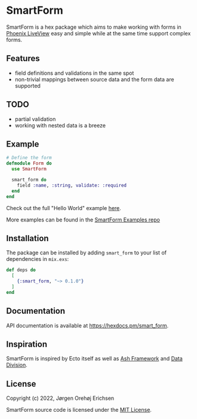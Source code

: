 # SmartForm

SmartForm is a hex package which aims to make working with forms in [Phoenix LiveView](https://github.com/phoenixframework/phoenix_live_view) easy and simple while at the same time support complex forms.

## Features

* field definitions and validations in the same spot
* non-trivial mappings between source data and the form data are supported

## TODO

* partial validation
* working with nested data is a breeze

## Example

```elixir
# Define the form
defmodule Form do
  use SmartForm

  smart_form do
    field :name, :string, validate: :required
  end
end
```

Check out the full "Hello World" example [here](https://github.com/joerichsen/smart_form_examples/blob/main/lib/smart_form_examples_web/live/hello_world.ex).

More examples can be found in the [SmartForm Examples repo](https://github.com/joerichsen/smart_form_examples/)

## Installation

The package can be installed by adding `smart_form` to your list of dependencies in `mix.exs`:

```elixir
def deps do
  [
    {:smart_form, "~> 0.1.0"}
  ]
end
```

## Documentation

API documentation is available at <https://hexdocs.pm/smart_form>.

## Inspiration

SmartForm is inspired by Ecto itself as well as [Ash Framework](https://www.ash-hq.org/) and [Data Division](https://github.com/pragdave/data_division).

## License

Copyright (c) 2022, Jørgen Orehøj Erichsen

SmartForm source code is licensed under the [MIT License](LICENSE).
